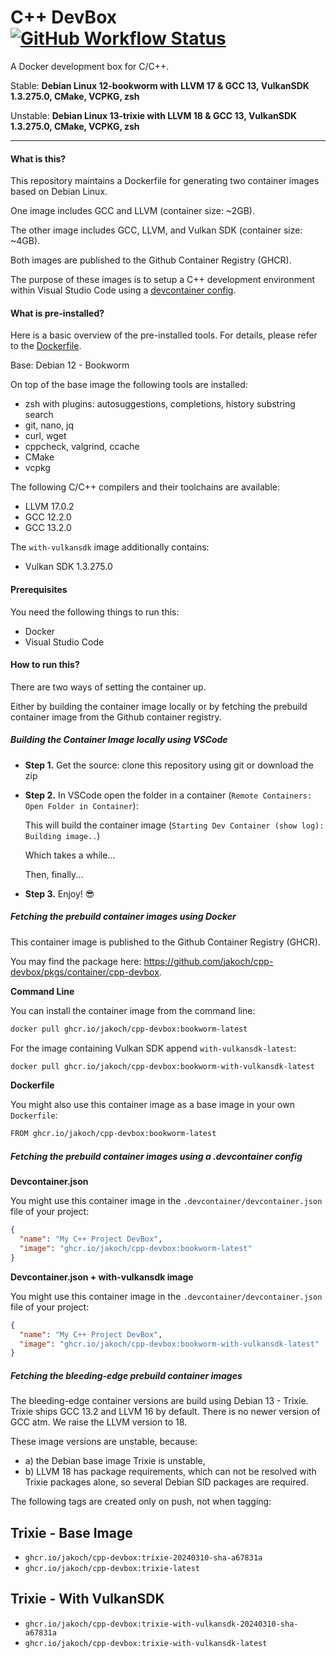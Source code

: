 
# C++ DevBox [![GitHub Workflow Status](https://img.shields.io/github/actions/workflow/status/jakoch/cpp-devbox/release.yml?branch=main&style=flat&logo=github&label=Image%20published%20on%20GHCR)](https://github.com/jakoch/cpp-devbox)

A Docker development box for C/C++.

Stable:   **Debian Linux 12-bookworm with LLVM 17 & GCC 13, VulkanSDK 1.3.275.0, CMake, VCPKG, zsh**

Unstable: **Debian Linux 13-trixie   with LLVM 18 & GCC 13, VulkanSDK 1.3.275.0, CMake, VCPKG, zsh**

----

#### What is this?

This repository maintains a Dockerfile for generating two container images based on Debian Linux.

One image includes GCC and LLVM (container size: ~2GB).

The other image includes GCC, LLVM, and Vulkan SDK (container size: ~4GB).

Both images are published to the Github Container Registry (GHCR).

The purpose of these images is to setup a C++ development environment within Visual Studio Code using a [devcontainer config](https://github.com/jakoch/cpp-devbox#fetching-the-prebuild-container-images-using-a-devcontainer-config).

#### What is pre-installed?

Here is a basic overview of the pre-installed tools. For details, please refer to the [Dockerfile](https://github.com/jakoch/cpp-devbox/blob/main/.devcontainer/Dockerfile).

Base: Debian 12 - Bookworm

On top of the base image the following tools are installed:

- zsh with plugins: autosuggestions, completions, history substring search
- git, nano, jq
- curl, wget
- cppcheck, valgrind, ccache
- CMake
- vcpkg

The following C/C++ compilers and their toolchains are available:

- LLVM 17.0.2
- GCC 12.2.0
- GCC 13.2.0

The `with-vulkansdk` image additionally contains:

- Vulkan SDK 1.3.275.0

#### Prerequisites

You need the following things to run this:

- Docker
- Visual Studio Code

#### How to run this?

There are two ways of setting the container up.

Either by building the container image locally or by fetching the prebuild container image from the Github container registry.

##### Building the Container Image locally using VSCode

- **Step 1.** Get the source: clone this repository using git or download the zip

- **Step 2.** In VSCode open the folder in a container (`Remote Containers: Open Folder in Container`):

   This will build the container image (`Starting Dev Container (show log): Building image..`)

   Which takes a while...

   Then, finally...

- **Step 3.**  Enjoy! :sunglasses:

##### Fetching the prebuild container images using Docker

This container image is published to the Github Container Registry (GHCR).

You may find the package here: https://github.com/jakoch/cpp-devbox/pkgs/container/cpp-devbox.

**Command Line**

You can install the container image from the command line:

```bash
docker pull ghcr.io/jakoch/cpp-devbox:bookworm-latest
```

For the image containing Vulkan SDK append `with-vulkansdk-latest`:

```bash
docker pull ghcr.io/jakoch/cpp-devbox:bookworm-with-vulkansdk-latest
```

**Dockerfile**

You might also use this container image as a base image in your own `Dockerfile`:

```bash
FROM ghcr.io/jakoch/cpp-devbox:bookworm-latest
```

##### Fetching the prebuild container images using a .devcontainer config

**Devcontainer.json**

You might use this container image in the `.devcontainer/devcontainer.json` file of your project:

```json
{
  "name": "My C++ Project DevBox",
  "image": "ghcr.io/jakoch/cpp-devbox:bookworm-latest"
}
```

**Devcontainer.json + with-vulkansdk image**

You might use this container image in the `.devcontainer/devcontainer.json` file of your project:

```json
{
  "name": "My C++ Project DevBox",
  "image": "ghcr.io/jakoch/cpp-devbox:bookworm-with-vulkansdk-latest"
}
```

##### Fetching the bleeding-edge prebuild container images

The bleeding-edge container versions are build using Debian 13 - Trixie.
Trixie ships GCC 13.2 and LLVM 16 by default.
There is no newer version of GCC atm.
We raise the LLVM version to 18.

These image versions are unstable, because:

- a) the Debian base image Trixie is unstable,
- b) LLVM 18 has package requirements, which can not be resolved with Trixie packages alone, so several Debian SID packages are required.

The following tags are created only on push, not when tagging:

## Trixie - Base Image

- `ghcr.io/jakoch/cpp-devbox:trixie-20240310-sha-a67831a`
- `ghcr.io/jakoch/cpp-devbox:trixie-latest`

## Trixie - With VulkanSDK

- `ghcr.io/jakoch/cpp-devbox:trixie-with-vulkansdk-20240310-sha-a67831a`
- `ghcr.io/jakoch/cpp-devbox:trixie-with-vulkansdk-latest`
